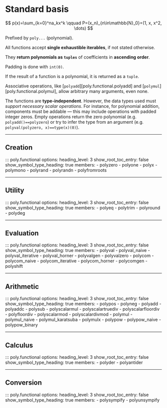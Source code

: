 # Standard basis

$$
    p(x)=\sum_{k=0}^na_kx^k \qquad P=(x_n)_{n\in\mathbb{N}_0}=(1, x, x^2, \dots)
$$

Prefixed by `poly...` (polynomial).

All functions accept **single exhaustible iterables**, if not stated otherwise.

They **return polynomials as `tuples`** of coefficients in **ascending order**.

Padding is done with `int(0)`.

If the result of a function is a polynomial, it is returned as a `tuple`.

Associative operations, like [`polyadd`][poly.functional.polyadd] and
[`polymul`][poly.functional.polymul], allow arbitrary many
arguments, even none.

The functions are **type-independent**. However, the data types used must
*support necessary scalar operations*. For instance, for polynomial addition,
components must be addable — this may include operations with padded integer
zeros. Empty operations return the zero polynomial (e.g. `polyadd()==polyzero`)
or try to infer the type from an argument (e.g.
`polyval(polyzero, x)==type(x)(0)`).

---

## Creation

::: poly.functional
    options:
      heading_level: 3
      show_root_toc_entry: false
      show_symbol_type_heading: true
      members:
        - polyzero
        - polyone
        - polyx
        - polymono
        - polyrand
        - polyrandn
        - polyfromroots

---

## Utility

::: poly.functional
    options:
      heading_level: 3
      show_root_toc_entry: false
      show_symbol_type_heading: true
      members:
        - polyeq
        - polytrim
        - polyround
        - polydeg

---

## Evaluation

::: poly.functional
    options:
      heading_level: 3
      show_root_toc_entry: false
      show_symbol_type_heading: true
      members:
        - polyval
        - polyval_naive
        - polyval_iterative
        - polyval_horner
        - polyvalgen
        - polyvalzero
        - polycom
        - polycom_naive
        - polycom_iterative
        - polycom_horner
        - polycomgen
        - polyshift

---

## Arithmetic

::: poly.functional
    options:
      heading_level: 3
      show_root_toc_entry: false
      show_symbol_type_heading: true
      members:
        - polypos
        - polyneg
        - polyadd
        - polyaddc
        - polysub
        - polyscalarmul
        - polyscalartruediv
        - polyscalarfloordiv
        - polyfloordiv
        - polyscalarmod
        - polyscalardivmod
        - polymul
        - polymul_naive
        - polymul_karatsuba
        - polymulx
        - polypow
        - polypow_naive
        - polypow_binary

---

## Calculus

::: poly.functional
    options:
      heading_level: 3
      show_root_toc_entry: false
      show_symbol_type_heading: true
      members:
        - polyder
        - polyantider

---

## Conversion

::: poly.functional
    options:
      heading_level: 3
      show_root_toc_entry: false
      show_symbol_type_heading: true
      members:
        - polysympify
        - polyunsympify
